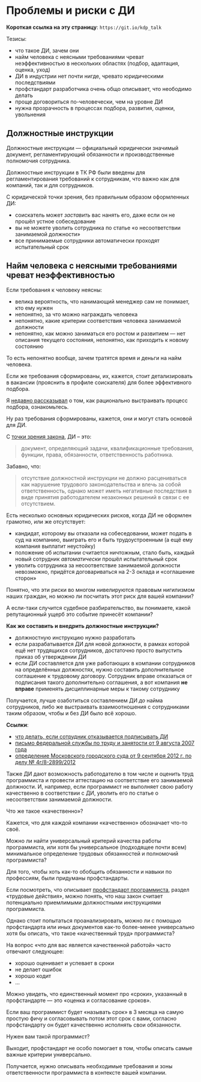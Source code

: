 # Проблемы и риски с ДИ

**Короткая ссылка на эту страницу**: `https://git.io/kdp_talk`

Тезисы:
- что такое ДИ, зачем они
- найм человека с неясными требованиями чреват неэффективностью в нескольких областях (подбор, адаптация, оценка, уход)
- ДИ в индустрии нет почти нигде, чревато юридическими последствиями
- профстандарт разработчика очень общо описывает, что неободимо делать
- проще договориться по-человечески, чем на уровне ДИ
- нужна прозрачность в процессах подбора, развития, оценки, увольнения

## Должностные инструкции

Должностные инструкции — официальный юридически значимый документ, регламентирующий обязанности и производственные полномочия сотрудника.

Должностные инструкции в ТК РФ были введены для регламентирования требований к сотрудникам, что важно как для компаний, так и для сотрудников.

C юридической точки зрения, без правильным образом оформленных ДИ:
- соискатель может _заставить_ вас нанять его, даже если он не прошёл устное собеседование
- вы не можете уволить сотрудника по статье «о несоответствии занимаемой должности»
- все принимаемые сотрудники автоматически проходят испытательный срок



## Найм человека с неясными требованиями чреват неэффективностью

Если требования к человеку неясны:
- велика вероятность, что нанимающий менеджер сам не понимает, кто ему нужен
- непонятно, за что можно награждать человека
- непонятно, какие критерии соответствия человека занимаемой должности
- непонятно, как можно заниматься его ростом и развитием — нет описания текущего состояния, непонятно, как приходить к новому состоянию

То есть непонятно вообще, зачем тратятся время и деньги на найм человека.

Если же требования сформированы, их, кажется, стоит детализировать в вакансии (прояснить в профиле соискателя) для более эффективного подбора.

Я [недавно рассказывал](https://git.io/hiring_model_talk) о том, как рационально выстраивать процесс подбора, ознакомьтесь.

Ну раз требования сформированы, кажется, они и могут стать основой для ДИ.

C [точки зрения закона](https://www.garant.ru/products/ipo/prime/doc/91749/), ДИ – это:
> документ, определяющий задачи, квалификационные требования, функции, права, обязанности, ответственность работника.

Забавно, что:

> отсутствие должностной инструкции не должно расцениваться как нарушение трудового законодательства и влечь за собой ответственность, однако может иметь негативные последствия в виде принятия работодателем незаконных решений в связи с ее отсутствием.

Есть несколько основных юридических рисков, когда ДИ не оформлен грамотно, или же отсутствует:
- кандидат, которому вы отказали на собеседовании, может подать в суд на компанию, выиграть его и быть трудоустроенным (а ещё ему компания выплатит неустойку)
- положение об испытании считается ничтожным, стало быть, каждый новый сотрудник _автоматически_ прошёл испытательный срок
- уволить сотрудника за несоответствие занимаемой должности невозможно, придётся договариваться на 2-3 оклада и «соглашение сторон»

Понятно, что эти риски во многом нивелируются правовым нигилизмом наших граждан, но можно ли посчитать этот риск для вашей компании?

А если-таки случится судебное разбирательство, вы понимаете, какой репутационный ущерб это событие принесёт компании?

**Как же составить и внедрить должностные инструкции?**

- должностную инструкцию нужно разработать
- если разрабатывается ДИ для новой должности, в рамках которой ещё нет трудящихся сотрудников, достаточно просто выпустить приказ об утверждении ДИ
- если ДИ составляется для уже работающих в компании сотрудников на определённых должностях, нужно составить дополнительное соглашение к трудовому договору. Сотрудник вправе отказаться от подписания такого дополнительно соглашения, а вот компания **не вправе** применять дисциплинарные меры к такому сотруднику

Получается, лучше озаботиться составлением ДИ _до_ найма сотрудников, либо же выстраивать взаимоотношения с сотрудниками таким образом, чтобы и без ДИ было всё хорошо.

**Ссылки**:
- [что делать, если сотрудник отказывается подписывать ДИ](https://rusjurist.ru/kadry/dolzhnostnye_instrukcii/chto_delat_esli_rabotnik_otkazyvaetsya_podpisyvat_dolzhnostnuyu_instrukciyu/)
- [письмо федеральной службы по труду и занятости от 9 августа 2007 года](https://www.garant.ru/products/ipo/prime/doc/91749/)
- [определение Московского городского суда от 9 сентября 2012 г. по делу № 4г/8-2899/2012](http://www.garant.ru/products/ipo/prime/doc/57779625/)

Также ДИ дают возможность работодателю в том числе и оценить труд программиста и провести аттестацию на соответствие его занимаемой должности. И, например, если программист не выполняет свою работу качественно в соответствии с ДИ, уволить его по статье о несоответствии занимаемой должности.

Что же такое «качественно»?

Кажется, что для каждой компании «качественно» обозначает что-то своё.

Можно ли найти универсальный критерий качества работы программиста, или хотя бы универсальное (подходящее почти всем) минимальное определение трудовых обязанностей и полномочий программиста?

Для того, чтобы хоть как-то обобщить обязанности и навыки по профессиям, были придуманы профстандарты.

Если посмотреть, что описывает [профстандарт программиста](http://fgosvo.ru/uploadfiles/profstandart/06.001.pdf), раздел «трудовые действия», можно понять, что наш закон считает потенциально приемлимыми должностными инструкциями программиста.

Однако стоит попытаться проанализировать, можно ли с помощью профстандарта или иных документов как-то более-менее универсально хотя бы описать, что такое «качественный труд» программиста?

На вопрос «что для вас является качественной работой» часто отвечают следующее:
- хорошо оценивает и успевает в сроки
- не делает ошибок
- хорошо кодит
- ...

Можно увидеть, что единственный момент про «сроки», указанный в профстандарте — это «оценка и согласование сроков».

Если ваш программист будет «называть срок» в 3 месяца на самую простую фичу и согласовывать потом этот срок с вами, согласно профстандарту он будет качественно исполнять свои обязанности.

Нужен вам такой программист?

Выходит, профстандарт не особо помогает в том, чтобы описать самые важные критерии универсально.

Получается, нужно описывать необходимые требования и зоны ответственности программиста в контексте вашей компании.

